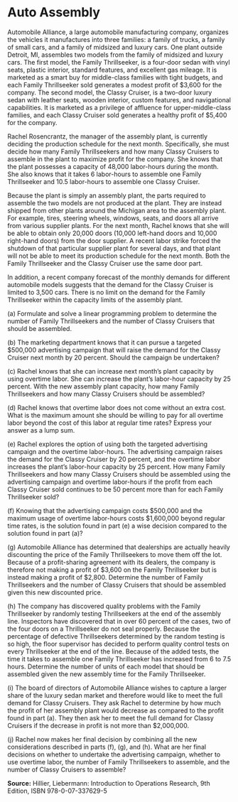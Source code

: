 # Auto Assembly

Automobile Alliance, a large automobile manufacturing company, organizes the vehicles it manufactures into three families: a family of trucks, a family of small cars, and a
family of midsized and luxury cars. One plant outside Detroit, MI, assembles two models from the family of midsized and luxury cars. The first model, the Family Thrillseeker, is a four-door sedan with vinyl seats, plastic interior, standard features, and excellent gas mileage. It is marketed as a smart buy for middle-class families with tight budgets, and each Family Thrillseeker sold generates a modest profit of $3,600 for the company. The second model, the Classy Cruiser, is a two-door luxury sedan with leather seats, wooden interior, custom features, and navigational capabilities. It is marketed as a privilege of affluence for upper-middle-class families, and each Classy Cruiser sold generates a healthy profit of $5,400 for the company.

Rachel Rosencrantz, the manager of the assembly plant, is currently deciding the production schedule for the next month. Specifically, she must decide how many Family
Thrillseekers and how many Classy Cruisers to assemble in the plant to maximize profit for the company. She knows that the plant possesses a capacity of 48,000 labor-hours during the month. She also knows that it takes 6 labor-hours to assemble one Family Thrillseeker and 10.5 labor-hours to assemble one Classy Cruiser.

Because the plant is simply an assembly plant, the parts required to assemble the two models are not produced at the plant. They are instead shipped from other plants around the Michigan area to the assembly plant. For example, tires, steering wheels, windows, seats, and doors all arrive from various supplier plants. For the next month, Rachel knows that she will be able to obtain only 20,000 doors (10,000 left-hand doors and 10,000 right-hand doors) from the door supplier. A recent labor strike forced the shutdown of that particular supplier plant for several days, and that plant will not be able to meet its production schedule for the next month. Both the Family Thrillseeker and the Classy Cruiser use the same door part.

In addition, a recent company forecast of the monthly demands for different automobile models suggests that the demand for the Classy Cruiser is limited to 3,500 cars. There is no limit on the demand for the Family Thrillseeker within the capacity limits of the assembly plant.

(a) Formulate and solve a linear programming problem to determine the number of Family Thrillseekers and the number of Classy Cruisers that should be assembled.

(b) The marketing department knows that it can pursue a targeted $500,000 advertising campaign that will raise the demand for the Classy Cruiser next month by 20 percent. Should the campaign be undertaken?

(c) Rachel knows that she can increase next month’s plant capacity by using overtime labor. She can increase the plant’s labor-hour capacity by 25 percent. With the new assembly plant capacity, how many Family Thrillseekers and how many Classy Cruisers should be assembled?

(d) Rachel knows that overtime labor does not come without an extra cost. What is the maximum amount she should be willing to pay for all overtime labor beyond the cost of this labor at regular time rates? Express your answer as a lump sum.

(e) Rachel explores the option of using both the targeted advertising campaign and the overtime labor-hours. The advertising campaign raises the demand for the Classy Cruiser by 20 percent, and the overtime labor increases the plant’s labor-hour capacity by 25 percent. How many Family Thrillseekers and how many Classy Cruisers should be assembled using the advertising campaign and overtime labor-hours if the profit from each Classy Cruiser sold continues to be 50 percent more than for each Family Thrillseeker sold?

(f) Knowing that the advertising campaign costs $500,000 and the maximum usage of overtime labor-hours costs $1,600,000 beyond regular time rates, is the solution found in part (e) a wise decision compared to the solution found in part (a)?

(g) Automobile Alliance has determined that dealerships are actually heavily discounting the price of the Family Thrillseekers to move them off the lot. Because of a profit-sharing agreement with its dealers, the company is therefore not making a profit of $3,600 on the Family Thrillseeker but is instead making a profit of $2,800. Determine the number of Family Thrillseekers and the number of Classy Cruisers that should be assembled given this new discounted price.

(h) The company has discovered quality problems with the Family Thrillseeker by randomly testing Thrillseekers at the end of the assembly line. Inspectors have discovered that in over 60 percent of the cases, two of the four doors on a Thrillseeker do not seal properly. Because the percentage of defective Thrillseekers determined by the random testing is so high, the floor supervisor has decided to perform quality control tests on every Thrillseeker at the end of the line. Because of the added tests, the time it takes to assemble one Family Thrillseeker has increased from 6 to 7.5 hours. Determine the number of units of each model that should be assembled given the new assembly time for the Family Thrillseeker.

(i) The board of directors of Automobile Alliance wishes to capture a larger share of the luxury sedan market and therefore would like to meet the full demand for Classy Cruisers. They ask Rachel to determine by how much the profit of her assembly plant would decrease as compared to the profit found in part (a). They then ask her to meet the full demand for Classy Cruisers if the decrease in profit is not more than $2,000,000.

(j) Rachel now makes her final decision by combining all the new considerations described in parts (f), (g), and (h). What are her final decisions on whether to undertake the advertising campaign, whether to use overtime labor, the number of Family Thrillseekers to assemble, and the number of Classy Cruisers to assemble?

**Source:** Hillier, Liebermann: Introduction to Operations Research, 9th Edition, ISBN 978-0-07-337629-5

